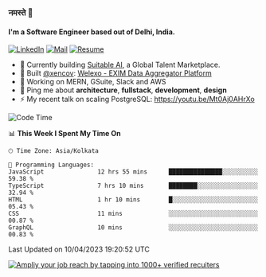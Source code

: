 ### नमस्ते 🙏

#### I'm a Software Engineer based out of Delhi, India.

[![LinkedIn](https://img.shields.io/badge/linkedin-%230077B5.svg)](https://linkedin.com/in/sambhav2612)
[![Mail](https://img.shields.io/badge/gmail-D14836)](mailto:sambhavjain2612@gmail.com)
[![Resume](https://img.shields.io/badge/resume-%23#FFFF00.svg)](https://mega.nz/file/IjA3yaoB#BFfQg1-aKva0piAd_wWs8Hf5dlnYRQ2ZkwtYwNMzBhA)

- 🏢 Currently building [Suitable AI](https://suitable.ai), a Global Talent Marketplace.
- 💅 Built [@xencov](https://github.com/xencov): [Welexo - EXIM Data Aggregator Platform](https://welexo.com)
- 🌱 Working on MERN, GSuite, Slack and AWS
- 💬 Ping me about **architecture**, **fullstack**, **development**, **design**
- ⚡️ My recent talk on scaling PostgreSQL: https://youtu.be/Mt0Aj0AHrXo

<!--START_SECTION:waka-->
![Code Time](http://img.shields.io/badge/Code%20Time-3%2C332%20hrs%2022%20mins-blue)

📊 **This Week I Spent My Time On** 

```text
🕑︎ Time Zone: Asia/Kolkata

💬 Programming Languages: 
JavaScript               12 hrs 55 mins      ███████████████░░░░░░░░░░   59.38 % 
TypeScript               7 hrs 10 mins       ████████░░░░░░░░░░░░░░░░░   32.94 % 
HTML                     1 hr 10 mins        █░░░░░░░░░░░░░░░░░░░░░░░░   05.43 % 
CSS                      11 mins             ░░░░░░░░░░░░░░░░░░░░░░░░░   00.87 % 
GraphQL                  10 mins             ░░░░░░░░░░░░░░░░░░░░░░░░░   00.83 % 
```


 Last Updated on 10/04/2023 19:20:52 UTC
<!--END_SECTION:waka-->

[![Ampliy your job reach by tapping into 1000+ verified recuiters](https://user-images.githubusercontent.com/19583619/212717528-45b497fd-e886-4452-90fe-93829667bd63.png)](https://app.suitable.ai/login)

